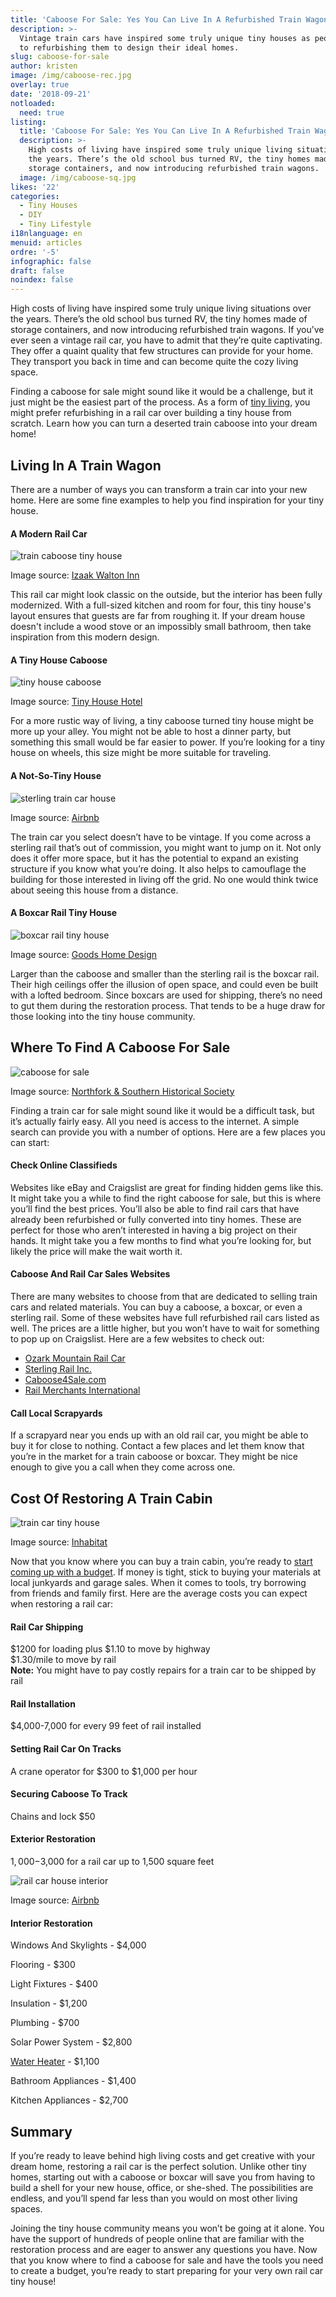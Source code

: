 ```yaml
---
title: 'Caboose For Sale: Yes You Can Live In A Refurbished Train Wagon!'
description: >-
  Vintage train cars have inspired some truly unique tiny houses as people take
  to refurbishing them to design their ideal homes.  
slug: caboose-for-sale
author: kristen
image: /img/caboose-rec.jpg
overlay: true
date: '2018-09-21'
notloaded:
  need: true
listing:
  title: 'Caboose For Sale: Yes You Can Live In A Refurbished Train Wagon!'
  description: >-
    High costs of living have inspired some truly unique living situations over
    the years. There’s the old school bus turned RV, the tiny homes made of
    storage containers, and now introducing refurbished train wagons. 
  image: /img/caboose-sq.jpg
likes: '22'
categories:
  - Tiny Houses
  - DIY
  - Tiny Lifestyle
i18nlanguage: en
menuid: articles
ordre: '-5'
infographic: false
draft: false
noindex: false
---
```

High costs of living have inspired some truly unique living situations over the years. There’s the old school bus turned RV, the tiny homes made of storage containers, and now introducing refurbished train wagons. If you’ve ever seen a vintage rail car, you have to admit that they’re quite captivating. They offer a quaint quality that few structures can provide for your home. They transport you back in time and can become quite the cozy living space. 

Finding a caboose for sale might sound like it would be a challenge, but it just might be the easiest part of the process. As a form of [tiny living](https://www.tinysociety.co/articles/tiny-house-communities-you-want-to-join-in-2018/), you might prefer refurbishing in a rail car over building a tiny house from scratch. Learn how you can turn a deserted train caboose into your dream home!

## Living In A Train Wagon

There are a number of ways you can transform a train car into your new home. Here are some fine examples to help you find inspiration for your tiny house.

#### A Modern Rail Car

![train caboose tiny house](/img/train-caboose-tiny-house-1.jpg)

<span class="figcaption">Image source: [Izaak Walton Inn](https://izaakwaltoninn.com/lodging/classic-cabooses/) </span>

This rail car might look classic on the outside, but the interior has been fully modernized. With a full-sized kitchen and room for four, this tiny house's layout ensures that guests are far from roughing it. If your dream house doesn't include a wood stove or an impossibly small bathroom, then take inspiration from this modern design. 

#### A Tiny House Caboose

![tiny house caboose](/img/tiny-house-caboose.jpg)

<span class="figcaption">Image source: [Tiny House Hotel](http://tinyhousehotel.com/the-caboose) </span>

For a more rustic way of living, a tiny caboose turned tiny house might be more up your alley. You might not be able to host a dinner party, but something this small would be far easier to power. If you’re looking for a tiny house on wheels, this size might be more suitable for traveling. 

#### A Not-So-Tiny House

![sterling train car house](/img/sterling-train-tiny-house.jpg)

<span class="figcaption">Image source: [Airbnb](https://www.airbnb.com/rooms/12056510?irgwc=1&irclid=wmw3rMwPXTO3WoPwz43TGxzhUkg2du2twUhMXs0&ircid=4560&c=Skimbit%20Ltd._290446&sharedid=content&af=126295512) </span>

The train car you select doesn’t have to be vintage. If you come across a sterling rail that’s out of commission, you might want to jump on it. Not only does it offer more space, but it has the potential to expand an existing structure if you know what you’re doing. It also helps to camouflage the building for those interested in living off the grid. No one would think twice about seeing this house from a distance.

#### A Boxcar Rail Tiny House

![boxcar rail tiny house](/img/old-railroad-home.jpg)

<span class="figcaption">Image source: [Goods Home Design](http://www.goodshomedesign.com/railroad-boxcar-converted-tiny-home/) </span>

Larger than the caboose and smaller than the sterling rail is the boxcar rail. Their high ceilings offer the illusion of open space, and could even be built with a lofted bedroom. Since boxcars are used for shipping, there’s no need to gut them during the restoration process. That tends to be a huge draw for those looking into the tiny house community.

## Where To Find A Caboose For Sale

![caboose for sale](/img/caboose-for-sale.jpg)

<span class="figcaption">Image source: [Northfork & Southern Historical Society](http://www.norfolksouthernhs.org/equipment.html) </span>

Finding a train car for sale might sound like it would be a difficult task, but it’s actually fairly easy. All you need is access to the internet. A simple search can provide you with a number of options. Here are a few places you can start:

#### Check Online Classifieds

Websites like eBay and Craigslist are great for finding hidden gems like this. It might take you a while to find the right caboose for sale, but this is where you’ll find the best prices. You’ll also be able to find rail cars that have already been refurbished or fully converted into tiny homes. These are perfect for those who aren’t interested in having a big project on their hands. It might take you a few months to find what you’re looking for, but likely the price will make the wait worth it. 

#### Caboose And Rail Car Sales Websites

There are many websites to choose from that are dedicated to selling train cars and related materials. You can buy a caboose, a boxcar, or even a sterling rail. Some of these websites have full refurbished rail cars listed as well. The prices are a little higher, but you won’t have to wait for something to pop up on Craigslist. Here are a few websites to check out: 

* [Ozark Mountain Rail Car](https://ozarkmountainrailcar.com/index.php)
* [Sterling Rail Inc.](http://www.sterlingrail.com/classifieds/index.php)
* [Caboose4Sale.com](http://www.cabooses4sale.com/)
* [Rail Merchants International](http://www.railmerchants.net/cabooses/)

#### Call Local Scrapyards

If a scrapyard near you ends up with an old rail car, you might be able to buy it for close to nothing. Contact a few places and let them know that you’re in the market for a train caboose or boxcar. They might be nice enough to give you a call when they come across one.

## Cost Of Restoring A Train Cabin

![train car tiny house](/img/train-car-tiny-house.jpg)

<span class="figcaption">Image source: [Inhabitat](https://inhabitat.com/restored-old-luggage-van-offers-a-serene-mini-retreat-in-the-cornwall-countryside/) </span>

Now that you know where you can buy a train cabin, you’re ready to [start coming up with a budget](https://www.tinysociety.co/articles/how-to-save-money-when-building-your-tiny-house/). If money is tight, stick to buying your materials at local junkyards and garage sales. When it comes to tools, try borrowing from friends and family first. Here are the average costs you can expect when restoring a rail car:

#### Rail Car Shipping

$1200 for loading plus $1.10 to move by highway\
$1.30/mile to move by rail\
**Note:** You might have to pay costly repairs for a train car to be shipped by rail

#### Rail Installation

$4,000-7,000 for every 99 feet of rail installed

#### Setting Rail Car On Tracks

A crane operator for $300 to $1,000 per hour

#### Securing Caboose To Track

Chains and lock $50

#### Exterior Restoration

$1,000-$3,000 for a rail car up to 1,500 square feet

![rail car house interior](/img/train-car-tiny-house-interior.jpg)

<span class="figcaption">Image source: [Airbnb](https://www.airbnb.com/rooms/19040062?irgwc=1&irclid=wmw3rMwPXTO3WoPwz43TGxzhUkg2do1pwUhMXs0&ircid=4560&c=Skimbit%20Ltd._290446&sharedid=content&af=126295512) </span>

#### Interior Restoration

Windows And Skylights - $4,000

Flooring - $300

Light Fixtures - $400

Insulation - $1,200

Plumbing - $700

Solar Power System - $2,800

[Water Heater](https://www.tinysociety.co/articles/the-best-tiny-house-water-heaters-on-the-market-in-2018/) - $1,100

Bathroom Appliances - $1,400

Kitchen Appliances - $2,700

## Summary

If you’re ready to leave behind high living costs and get creative with your dream home, restoring a rail car is the perfect solution. Unlike other tiny homes, starting out with a caboose or boxcar will save you from having to build a shell for your new house, office, or she-shed. The possibilities are endless, and you’ll spend far less than you would on most other living spaces.

Joining the tiny house community means you won’t be going at it alone. You have the support of hundreds of people online that are familiar with the restoration process and are eager to answer any questions you have. Now that you know where to find a caboose for sale and have the tools you need to create a budget, you’re ready to start preparing for your very own rail car tiny house!
